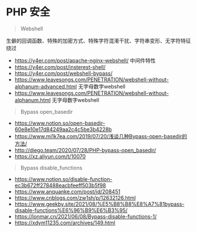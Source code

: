# PHP 安全

> Webshell

生僻的回调函数、特殊的加密方式、特殊字符混淆干扰、字符串变形、无字符特征绕过

- https://y4er.com/post/apache-nginx-webshell/ 中间件特性
- https://y4er.com/post/insterest-shell/
- https://y4er.com/post/webshell-bypass/
- https://www.leavesongs.com/PENETRATION/webshell-without-alphanum-advanced.html 无字母数字webshell
- https://www.leavesongs.com/PENETRATION/webshell-without-alphanum.html 无字母数字webshell





> Bypass open_basedir

- https://www.notion.so/open-basedir-60e8e10e17d84249aa2c4c5be3b4228b
- https://www.mi1k7ea.com/2019/07/20/浅谈几种Bypass-open-basedir的方法/
- http://diego.team/2020/07/28/PHP-bypass-open_basedir/
- https://xz.aliyun.com/t/10070

> Bypass disable_functions

- https://www.notion.so/disable-function-ec3b672ff278488eacbfeeff503b5f98
- https://www.anquanke.com/post/id/208451
- https://www.cnblogs.com/zw1sh/p/12632126.html
- https://www.geekby.site/2021/08/%E5%B8%B8%E8%A7%81bypass-disable-functions%E6%96%B9%E6%B3%95/
- https://lonmar.cn/2021/06/08/Bypass-disable-functions-1/
- https://xdym11235.com/archives/149.html

